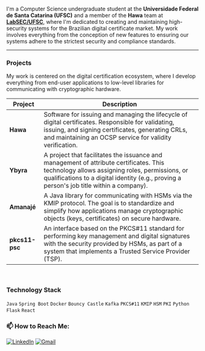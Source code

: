 I'm a Computer Science undergraduate student at the **Universidade Federal de Santa Catarina (UFSC)** and a member of the **Hawa** team at [**LabSEC/UFSC**](http://www.labsec.ufsc.br/), where I'm dedicated to creating and maintaining high-security systems for the Brazilian digital certificate market. My work involves everything from the conception of new features to ensuring our systems adhere to the strictest security and compliance standards.

---

### Projects

My work is centered on the digital certification ecosystem, where I develop everything from end-user applications to low-level libraries for communicating with cryptographic hardware.

| Project | Description |
|---|---|
| **Hawa** | Software for issuing and managing the lifecycle of digital certificates. Responsible for validating, issuing, and signing certificates, generating CRLs, and maintaining an OCSP service for validity verification. |
| **Ybyra** | A project that facilitates the issuance and management of attribute certificates. This technology allows assigning roles, permissions, or qualifications to a digital identity (e.g., proving a person's job title within a company). |
| **Amanajé** | A Java library for communicating with HSMs via the KMIP protocol. The goal is to standardize and simplify how applications manage cryptographic objects (keys, certificates) on secure hardware. |
| **pkcs11-psc** | An interface based on the PKCS#11 standard for performing key management and digital signatures with the security provided by HSMs, as part of a system that implements a Trusted Service Provider (TSP). |

<br>

### Technology Stack

<code>Java</code> <code>Spring Boot</code> <code>Docker</code> <code>Bouncy Castle</code> <code>Kafka</code> <code>PKCS#11</code> <code>KMIP</code> <code>HSM</code> <code>PKI</code> <code>Python</code> <code>Flask</code> <code>React</code>

### 📫 How to Reach Me:
[![LinkedIn](https://img.shields.io/badge/LinkedIn-0077B5?style=for-the-badge&logo=linkedin&logoColor=white)](https://www.linkedin.com/in/ingo-schriek/)
[![Gmail](https://img.shields.io/badge/Gmail-D14836?style=for-the-badge&logo=gmail&logoColor=white)](mailto:ingoquina@gmail.com)
